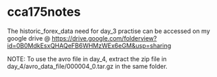 # cca175notes
The historic_forex_data need for day_3 practise can be accessed on my google drive @ https://drive.google.com/folderview?id=0B0MdkEsxQHAQeFB6WHMzWEx6eGM&usp=sharing

NOTE:
To use the avro file in day_4, extract the zip file in day_4/avro_data_file/000004_0.tar.gz in the same folder.
